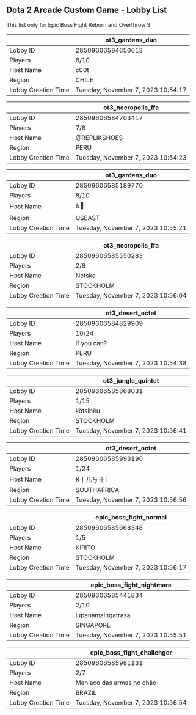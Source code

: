 ## Dota 2 Arcade Custom Game - Lobby List

This list only for Epic Boss Fight Reborn and Overthrow 3

|  | ot3_gardens_duo |
| ------ | ------ |
| Lobby ID | 28509606584650613 |
| Players | 8/10 |
| Host Name | c00t |
| Region | CHILE |
| Lobby Creation Time | Tuesday, November 7, 2023 10:54:17 |


|  | ot3_necropolis_ffa |
| ------ | ------ |
| Lobby ID | 28509606584703417 |
| Players | 7/8 |
| Host Name | @REPLIKSHOES |
| Region | PERU |
| Lobby Creation Time | Tuesday, November 7, 2023 10:54:23 |


|  | ot3_gardens_duo |
| ------ | ------ |
| Lobby ID | 28509606585189770 |
| Players | 8/10 |
| Host Name | ♿🧠 |
| Region | USEAST |
| Lobby Creation Time | Tuesday, November 7, 2023 10:55:21 |


|  | ot3_necropolis_ffa |
| ------ | ------ |
| Lobby ID | 28509606585550283 |
| Players | 2/8 |
| Host Name | Netske |
| Region | STOCKHOLM |
| Lobby Creation Time | Tuesday, November 7, 2023 10:56:04 |


|  | ot3_desert_octet |
| ------ | ------ |
| Lobby ID | 28509606584829909 |
| Players | 10/24 |
| Host Name | if you can? |
| Region | PERU |
| Lobby Creation Time | Tuesday, November 7, 2023 10:54:38 |


|  | ot3_jungle_quintet |
| ------ | ------ |
| Lobby ID | 28509606585868031 |
| Players | 1/15 |
| Host Name | kötsibëu |
| Region | STOCKHOLM |
| Lobby Creation Time | Tuesday, November 7, 2023 10:56:41 |


|  | ot3_desert_octet |
| ------ | ------ |
| Lobby ID | 28509606585993190 |
| Players | 1/24 |
| Host Name | Ҝ丨几丂卄丨 |
| Region | SOUTHAFRICA |
| Lobby Creation Time | Tuesday, November 7, 2023 10:56:56 |


|  | epic_boss_fight_normal |
| ------ | ------ |
| Lobby ID | 28509606585668348 |
| Players | 1/5 |
| Host Name | KIRITO |
| Region | STOCKHOLM |
| Lobby Creation Time | Tuesday, November 7, 2023 10:56:17 |


|  | epic_boss_fight_nightmare |
| ------ | ------ |
| Lobby ID | 28509606585441834 |
| Players | 2/10 |
| Host Name | lupanamaingatrasa |
| Region | SINGAPORE |
| Lobby Creation Time | Tuesday, November 7, 2023 10:55:51 |


|  | epic_boss_fight_challenger |
| ------ | ------ |
| Lobby ID | 28509606585981131 |
| Players | 2/7 |
| Host Name | Maniaco das armas no chão |
| Region | BRAZIL |
| Lobby Creation Time | Tuesday, November 7, 2023 10:56:54 |


